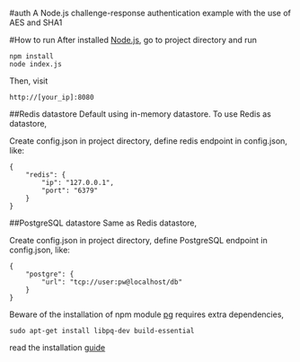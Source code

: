 #auth
A Node.js challenge-response authentication example with the use of AES and SHA1

#How to run
After installed [Node.js](http://nodejs.org/), go to project directory and run
```
npm install
node index.js
```
Then, visit
```
http://[your_ip]:8080
```

##Redis datastore
Default using in-memory datastore. To use Redis as datastore,

Create config.json in project directory, define redis endpoint in config.json, like:
```
{
	"redis": {
		"ip": "127.0.0.1",
		"port": "6379"
	}
}
```

##PostgreSQL datastore
Same as Redis datastore,

Create config.json in project directory, define PostgreSQL endpoint in config.json, like:
```
{
	"postgre": {
		"url": "tcp://user:pw@localhost/db"
	}
}
```
Beware of the installation of npm module [pg](https://github.com/brianc/node-postgres) requires extra dependencies,
```
sudo apt-get install libpq-dev build-essential
```
read the installation [guide](https://github.com/brianc/node-postgres/wiki/Installation#ubuntu)
